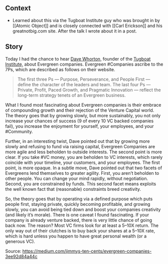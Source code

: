 ## Context
- Learned about this via the Tugboat Institute guy who was brought in by [[Atomic Object]] and is closely connected with [[Carl Erickson]] and his greatnotbig.com site. After the talk I wrote about it in a post. 

## Story
Today I had the chance to hear [Dave Whorton,](https://www.linkedin.com/in/davewhorton) founder of the [Tugboat Institute,](https://www.tugboatinstitute.com/) about Evergreen companies. Evergreen #Companies ascribe to the 7Ps, which are described as follows on their website.

> The first three Ps — Purpose, Perseverance, and People First — define the character of the leaders and team. The last four Ps — Private, Profit, Paced Growth, and Pragmatic Innovation — reflect the long-term strategy tenets of an Evergreen business.

What I found most fascinating about Evergreen companies is their embrace of compounding growth and their rejection of the Venture Capital world. The theory goes that by growing slowly, but more sustainably, you not only increase your chances of success (9 of every 10 VC backed companies fail), you increase the enjoyment for yourself, your employees, and your #Community.

Further, in an interesting twist, Dave pointed out that by growing more slowly and refusing to fund via raising capital, Evergreen Companies are more agile and less beholden to outside interests. The second point is more clear. If you take #VC money, you are beholden to VC interests, which rarely coincide with your timeline, your customers, and your employees. The first point, is more opaque. In a subtle move, Dave pointed out that two facets of Evergreens lend themselves to greater agility. First, you aren’t beholden to other people. You can change your mind rapidly, without negotiation. Second, you are constrained by funds. This second facet means exploits the well known fact that (reasonable) constraints breed creativity.

So, the theory goes that by operating via a defined purpose which puts people first, staying private, quickly becoming profitable, and growing slowly, you can avoid being tied down and boost your companies creativity (and likely it’s morale). There is one caveat I found fascinating. If your company is already venture backed, there is very little chance of going back now. The reason? Most VC firms look for at least a 5–10X return. The only way out of their clutches is to buy back your shares at a 5–10X rate, which is hard unless you happen to have great personal wealth (or a generous VC).


Source: https://medium.com/jimmys-ten-cents/evergreen-companies-3ee92d84a44c